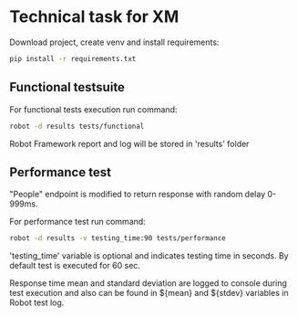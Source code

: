# Technical task for XM
Download project, create venv and install requirements:
``` bash
pip install -r requirements.txt
```

## Functional testsuite
For functional tests execution run command:
``` bash
robot -d results tests/functional
```
Robot Framework report and log will be stored in 'results' folder

## Performance test
"People" endpoint is modified to return response with random delay 0-999ms.

For performance test run command:
``` bash
robot -d results -v testing_time:90 tests/performance
```
'testing_time' variable is optional and indicates testing time in seconds. By default test is executed for 60 sec.

Response time mean and standard deviation are logged to console during test execution and also can be found in ${mean} and ${stdev} variables in Robot test log.